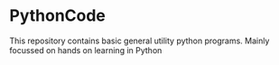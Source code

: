 # PythonCode
This repository contains basic general utility python programs. Mainly focussed on hands on learning in Python